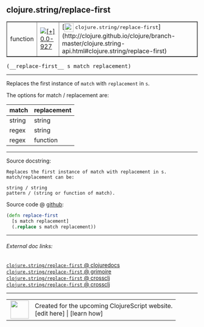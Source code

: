 ## clojure.string/replace-first



 <table border="1">
<tr>
<td>function</td>
<td><a href="https://github.com/cljsinfo/cljs-api-docs/tree/0.0-927"><img valign="middle" alt="[+] 0.0-927" title="Added in 0.0-927" src="https://img.shields.io/badge/+-0.0--927-lightgrey.svg"></a> </td>
<td>
[<img height="24px" valign="middle" src="http://i.imgur.com/1GjPKvB.png"> <samp>clojure.string/replace-first</samp>](http://clojure.github.io/clojure/branch-master/clojure.string-api.html#clojure.string/replace-first)
</td>
</tr>
</table>


 <samp>
(__replace-first__ s match replacement)<br>
</samp>

---

Replaces the first instance of `match` with `replacement` in `s`.

The options for match / replacement are:

| match  | replacement |
|--------|-------------|
| string | string      |
| regex  | string      |
| regex  | function    |

---




Source docstring:

```
Replaces the first instance of match with replacement in s.
match/replacement can be:

string / string
pattern / (string or function of match).
```


Source code @ [github](https://github.com/clojure/clojurescript/blob/r3153/src/cljs/clojure/string.cljs#L40-L47):

```clj
(defn replace-first
  [s match replacement]
  (.replace s match replacement))
```

<!--
Repo - tag - source tree - lines:

 <pre>
clojurescript @ r3153
└── src
    └── cljs
        └── clojure
            └── <ins>[string.cljs:40-47](https://github.com/clojure/clojurescript/blob/r3153/src/cljs/clojure/string.cljs#L40-L47)</ins>
</pre>

-->

---



###### External doc links:

[`clojure.string/replace-first` @ clojuredocs](http://clojuredocs.org/clojure.string/replace-first)<br>
[`clojure.string/replace-first` @ grimoire](http://conj.io/store/v1/org.clojure/clojure/1.7.0-beta3/clj/clojure.string/replace-first/)<br>
[`clojure.string/replace-first` @ crossclj](http://crossclj.info/fun/clojure.string/replace-first.html)<br>
[`clojure.string/replace-first` @ crossclj](http://crossclj.info/fun/clojure.string.cljs/replace-first.html)<br>

---

 <table>
<tr><td>
<img valign="middle" align="right" width="48px" src="http://i.imgur.com/Hi20huC.png">
</td><td>
Created for the upcoming ClojureScript website.<br>
[edit here] | [learn how]
</td></tr></table>

[edit here]:https://github.com/cljsinfo/cljs-api-docs/blob/master/cljsdoc/clojure.string_replace-first.cljsdoc
[learn how]:https://github.com/cljsinfo/cljs-api-docs/wiki/cljsdoc-files

<!--

This information was too distracting to show to readers, but I'll leave it
commented here since it is helpful to:

- pretty-print the data used to generate this document
- and show how to retrieve that data



The API data for this symbol:

```clj
{:description "Replaces the first instance of `match` with `replacement` in `s`.\n\nThe options for match / replacement are:\n\n| match  | replacement |\n|--------|-------------|\n| string | string      |\n| regex  | string      |\n| regex  | function    |",
 :ns "clojure.string",
 :name "replace-first",
 :signature ["[s match replacement]"],
 :history [["+" "0.0-927"]],
 :type "function",
 :full-name-encode "clojure.string_replace-first",
 :source {:code "(defn replace-first\n  [s match replacement]\n  (.replace s match replacement))",
          :title "Source code",
          :repo "clojurescript",
          :tag "r3153",
          :filename "src/cljs/clojure/string.cljs",
          :lines [40 47]},
 :full-name "clojure.string/replace-first",
 :clj-symbol "clojure.string/replace-first",
 :docstring "Replaces the first instance of match with replacement in s.\nmatch/replacement can be:\n\nstring / string\npattern / (string or function of match)."}

```

Retrieve the API data for this symbol:

```clj
;; from Clojure REPL
(require '[clojure.edn :as edn])
(-> (slurp "https://raw.githubusercontent.com/cljsinfo/cljs-api-docs/catalog/cljs-api.edn")
    (edn/read-string)
    (get-in [:symbols "clojure.string/replace-first"]))
```

-->
